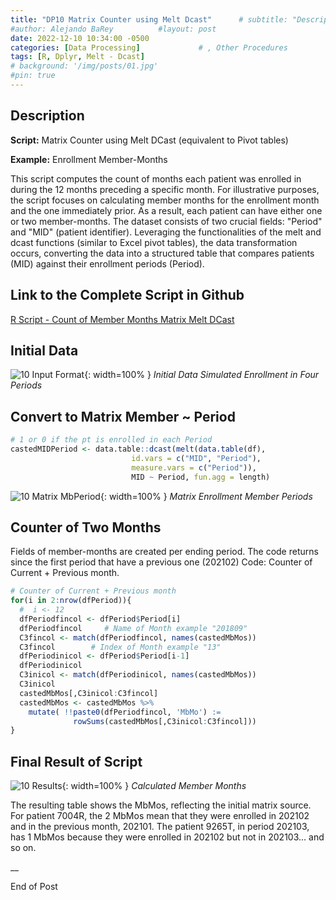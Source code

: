 ```yaml
---
title: "DP10 Matrix Counter using Melt Dcast"      # subtitle: "Description of R Scripts for data processing."
#author: Alejando BaRey          #layout: post
date: 2022-12-10 10:34:00 -0500
categories: [Data Processing]             # , Other Procedures
tags: [R, Dplyr, Melt - Dcast]
# background: '/img/posts/01.jpg'
#pin: true
---
```


## Description 

**Script:** Matrix Counter using Melt DCast (equivalent to Pivot tables)

**Example:** Enrollment Member-Months

This script computes the count of months each patient was enrolled in during the 12 months preceding a specific month. For illustrative purposes, the script focuses on calculating member months for the enrollment month and the one immediately prior. As a result, each patient can have either one or two member-months. The dataset consists of two crucial fields: "Period" and "MID" (patient identifier). Leveraging the functionalities of the melt and dcast functions (similar to Excel pivot tables), the data transformation occurs, converting the data into a structured table that compares patients (MID) against their enrollment periods (Period).



## Link to the Complete Script in Github

[R Script - Count of Member Months Matrix Melt DCast](https://github.com/albarey33/Data_Analysis_R/blob/main/10%20Count%20of%20Member%20Months%20Matrix%20Melt%20DCast%20.R)


## Initial Data
![10 Input Format](/images/DataProcess/10_Initial_Data_Simulated_Enrollment_in_Four_Periods.PNG){: width=100% }
_Initial Data Simulated Enrollment in Four Periods_

## Convert to Matrix Member ~ Period
```R
# 1 or 0 if the pt is enrolled in each Period
castedMIDPeriod <- data.table::dcast(melt(data.table(df), 
                           id.vars = c("MID", "Period"), 
                           measure.vars = c("Period")),
                           MID ~ Period, fun.agg = length)
```
![10 Matrix MbPeriod](/images/DataProcess/10_Matrix_Enrollment_Member_Periods.PNG){: width=100% }
_Matrix Enrollment Member Periods_

## Counter of Two Months
Fields of member-months are created per ending period. The code returns since the first period that have a previous one (202102) 
Code: Counter of Current + Previous month. 
```R
# Counter of Current + Previous month
for(i in 2:nrow(dfPeriod)){   
  #  i <- 12
  dfPeriodfincol <- dfPeriod$Period[i]
  dfPeriodfincol     # Name of Month example "201809"
  C3fincol <- match(dfPeriodfincol, names(castedMbMos))
  C3fincol        # Index of Month example "13"
  dfPeriodinicol <- dfPeriod$Period[i-1]
  dfPeriodinicol
  C3inicol <- match(dfPeriodinicol, names(castedMbMos))
  C3inicol
  castedMbMos[,C3inicol:C3fincol]
  castedMbMos <- castedMbMos %>% 
    mutate( !!paste0(dfPeriodfincol, 'MbMo') := 
              rowSums(castedMbMos[,C3inicol:C3fincol]))
}
```

## Final Result of Script

![10 Results](/images/DataProcess/10_Final_Results_Calculated_MemberMonths.PNG){: width=100% }   <!--# {: width="550" height="350" }-->
_Calculated Member Months_


The resulting table shows the MbMos, reflecting the initial matrix source. For patient 7004R, the 2 MbMos mean that they were enrolled in 202102 and in the previous month, 202101. The patient 9265T, in period 202103, has 1 MbMos because they were enrolled in 202102 but not in 202103... and so on.

__

End of Post



